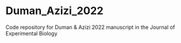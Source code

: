 # Duman_Azizi_2022
Code repository for Duman &amp; Azizi 2022 manuscript in the Journal of Experimental Biology
